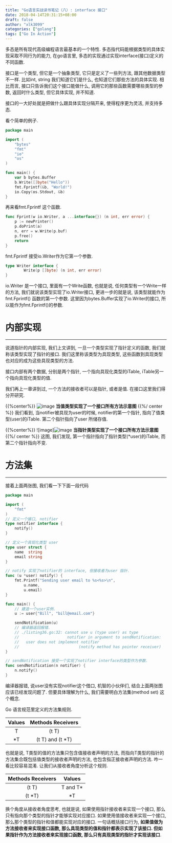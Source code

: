 ```yaml
---
title: "Go语言实战读书笔记（八）: interface 接口"
date: 2018-04-14T20:31:15+08:00
draft: false
author: "xlk3099"
categories: ["golang"]
tags: ["Go In Action"]
---
```


多态是所有现代高级编程语言最基本的一个特性. 多态指代码能根据类型的具体实现采取不同行为的能力, 在go语言里, 多态的实现通过实现interface(接口)定义的不同函数.

接口是一个类型, 但它是一个抽象类型, 它只是定义了一些列方法, 跟其他数据类型不一样. 比如int, string 我们知道它们是什么, 也知道它们那些方法的具体实现. 相比而言, 接口只告诉我们这个接口能做什么, 调用它的那些函数需要哪些类型的参数, 返回时什么类型, 但它具体实现, 并不知道.

接口的一大好处就是把做什么跟具体实现分隔开来, 使得程序更为灵活, 并支持多态.

看个简单的例子.
```go
package main 

import (
    "bytes"
    "fmt"
    "io"
    "os"
)

func main() {
    var b bytes.Buffer
    b.Write([]byte("Hello"))
    fmt.Fprintf(&b, "World!")
    io.Copy(os.Stdout, &b)
}
```
再来看fmt.Fprintf 这个函数.
```go
func Fprint(w io.Writer, a ...interface{}) (n int, err error) {
    p := newPrinter()
    p.doPrint(a)
    n, err = w.Write(p.buf)
    p.free()
    return
}
```

fmt.Fprintf 接受io.Writer作为它第一个参数.

```go
type Writer interface {
        Write(p []byte) (n int, err error)
}
```

io.Writer 是一个接口, 里面有一个Write函数, 也就是说, 任何类型有一个Write一样的方法, 我们就说该类型实现了io.Writer接口, 更进一步的就是说, 该类型就能作为fmt.Fprintf() 函数的第一个参数. 这里因为bytes.Buffer实现了io.Writer的接口, 所以能作为fmt.Fprintf()的参数.

# 内部实现

---

说道指针的内部实现, 我们上文讲到, 一旦一个类型实现了指针定义的函数, 我们就称该类型实现了指针的接口. 我们这里称该类型为具现类型, 这些函数到具现类型也对应的成为这些具现类型的方法.

接口内部有两个数据, 分别是两个指针, 一个指向具现化类型的iTable, iTable另一个指向具现化类型的值.

我们再上一章讲到过, 一个方法的接收者可以是指针, 或者是值. 在接口这里我们得分开研究.

{{%center%}}
![image](https://user-images.githubusercontent.com/1768412/38768422-30186b74-4026-11e8-8a42-077f7401b689.png)
__当值类型实现了一个接口所有方法示意图__
{{%/ center %}}
我们看到, 当notifier被具现为user的时候, notifier的第一个指针, 指向了值类型(user)的iTable. 第二个指针指向了user 所储存值.

{{%center%}}
![image]![image](https://user-images.githubusercontent.com/1768412/38768620-501c3d8a-4029-11e8-9ade-91efe2daa454.png)
__当指针类型实现了一个接口所有方法示意图__
{{%/ center %}}
这图, 我们发现, 第一个指针指向了指针类型(*user)的iTable, 而第二个指针指向不变.

# 方法集
---
接着上面两张图, 我们看一下下面一段代码

```go
package main

import (
    "fmt"
)
// 定义一个接口, notifier
type notifier interface {
    notify()
}

// 定义一个具现化类型 user
type user struct {
    name  string
    email string
}

// notify 实现了notifier的 interface, 但接收者为user 指针.
func (u *user) notify() {
    fmt.Printf("Sending user email to %s<%s>\n",
        u.name,
        u.email)
}

func main() {
    // 建造一个user实例.
    u := user{"Bill", "bill@email.com"}

    sendNotification(u)
    // 编译器返回报错.
    // ./listing36.go:32: cannot use u (type user) as type
    //                     notifier in argument to sendNotification:
    //   user does not implement notifier
    //                          (notify method has pointer receiver)
}

// sendNotification 接受一个实现了notifier interface的类型作为参数.
func sendNotification(n notifier) {
    n.notify()
}
```

编译器报错, 说user没有实现notifier这个借口, 机智的小伙伴们, 结合上面两张图应该已经发现问题了. 但要具体理解为什么, 我们需要明白方法集(method set) 这个概念.

Go 语言规范里定义的方法集规则.

| Values        | Methods Receivers           |
| :------------:|:---------------------------:|
| T             | (t T)                       |
| *T            | (t T) and (t *T)            |

也就是说, T类型的值的方法集只包含值接收者声明的方法, 而指向T类型的指针的方法集合既包括值类型的接收者声明的方法, 也包含指正接收者声明的方法. 咋一看比较容易混淆. 让我们从接收者角度分析这个规则.

| Methods Receivers           | Values        |
|:---------------------------:| :------------:|
| (t T)                       | T and T*      |
| (t *T)                      | *T            |
换个角度从接收者角度思考, 也就是说, 如果使用指针接收者来实现一个接口, 那么只有指向那个类型的指针才能够实现对应接口. 如果使用值接收者来实现一个接口, 那么那个类型的指针和值都能实现对应的接口.
一句话概括接口行为, **如果值做为方法接收者来实现接口函数, 那么具现类型的值和指针都表示实现了该接口. 但如果指针作为方法接收者来实现接口函数, 那么只有具现类型的指针才实现该接口**.
